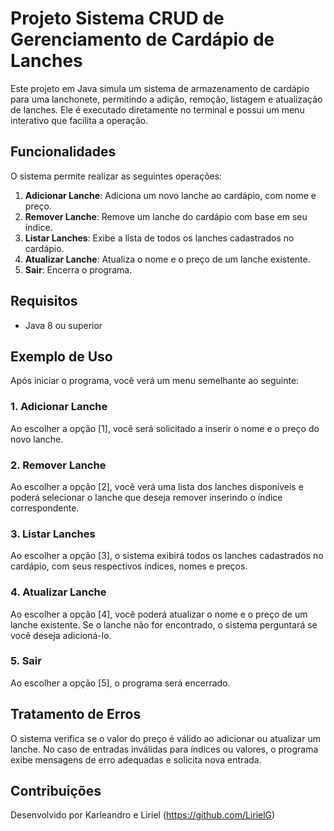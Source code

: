 # Projeto Sistema CRUD de Gerenciamento de Cardápio de Lanches

Este projeto em Java simula um sistema de armazenamento de cardápio para uma lanchonete, permitindo a adição, remoção, listagem e atualização de lanches. Ele é executado diretamente no terminal e possui um menu interativo que facilita a operação.

## Funcionalidades

O sistema permite realizar as seguintes operações:

1. **Adicionar Lanche**: Adiciona um novo lanche ao cardápio, com nome e preço.
2. **Remover Lanche**: Remove um lanche do cardápio com base em seu índice.
3. **Listar Lanches**: Exibe a lista de todos os lanches cadastrados no cardápio.
4. **Atualizar Lanche**: Atualiza o nome e o preço de um lanche existente.
5. **Sair**: Encerra o programa.

## Requisitos

- Java 8 ou superior

## Exemplo de Uso
Após iniciar o programa, você verá um menu semelhante ao seguinte:

### 1. Adicionar Lanche
Ao escolher a opção [1], você será solicitado a inserir o nome e o preço do novo lanche.

### 2. Remover Lanche
Ao escolher a opção [2], você verá uma lista dos lanches disponíveis e poderá selecionar o lanche que deseja remover inserindo o índice correspondente.

### 3. Listar Lanches
Ao escolher a opção [3], o sistema exibirá todos os lanches cadastrados no cardápio, com seus respectivos índices, nomes e preços.

### 4. Atualizar Lanche
Ao escolher a opção [4], você poderá atualizar o nome e o preço de um lanche existente. Se o lanche não for encontrado, o sistema perguntará se você deseja adicioná-lo.

### 5. Sair
Ao escolher a opção [5], o programa será encerrado.

## Tratamento de Erros
O sistema verifica se o valor do preço é válido ao adicionar ou atualizar um lanche.
No caso de entradas inválidas para índices ou valores, o programa exibe mensagens de erro adequadas e solicita nova entrada.

## Contribuições
Desenvolvido por Karleandro e Liriel (https://github.com/LirielG)
